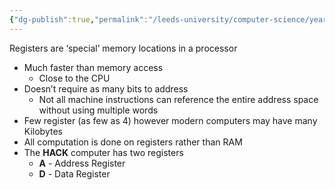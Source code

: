 ```yaml
---
{"dg-publish":true,"permalink":"/leeds-university/computer-science/year-1/computer-processors/registers/","tags":["Definition"]}
---
```


Registers are ‘special’ memory locations in a processor
- Much faster than memory access
	- Close to the CPU
- Doesn’t require as many bits to address
	- Not all machine instructions can reference the entire address space without using multiple words
- Few register (as few as 4) however modern computers may have many Kilobytes
- All computation is done on registers rather than RAM
- The **HACK** computer has two registers
	- **A** - Address Register
	- **D** - Data Register
